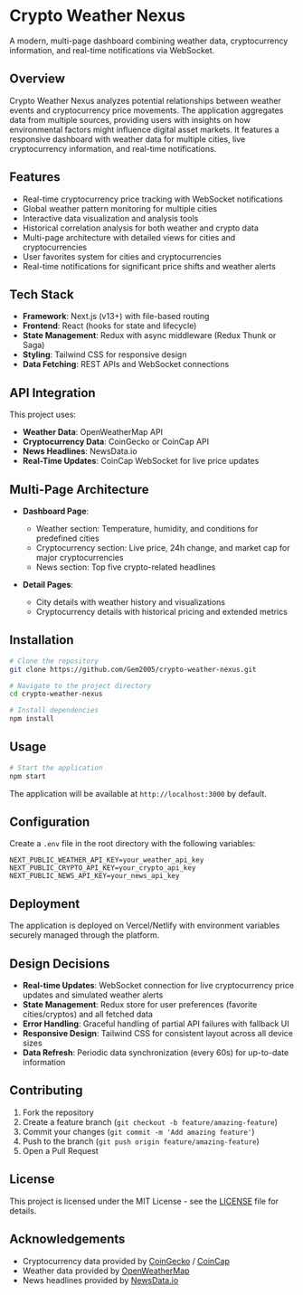 # Crypto Weather Nexus

A modern, multi-page dashboard combining weather data, cryptocurrency information, and real-time notifications via WebSocket.

## Overview

Crypto Weather Nexus analyzes potential relationships between weather events and cryptocurrency price movements. The application aggregates data from multiple sources, providing users with insights on how environmental factors might influence digital asset markets. It features a responsive dashboard with weather data for multiple cities, live cryptocurrency information, and real-time notifications.

## Features

- Real-time cryptocurrency price tracking with WebSocket notifications
- Global weather pattern monitoring for multiple cities
- Interactive data visualization and analysis tools
- Historical correlation analysis for both weather and crypto data
- Multi-page architecture with detailed views for cities and cryptocurrencies
- User favorites system for cities and cryptocurrencies
- Real-time notifications for significant price shifts and weather alerts

## Tech Stack

- **Framework**: Next.js (v13+) with file-based routing
- **Frontend**: React (hooks for state and lifecycle)
- **State Management**: Redux with async middleware (Redux Thunk or Saga)
- **Styling**: Tailwind CSS for responsive design
- **Data Fetching**: REST APIs and WebSocket connections

## API Integration

This project uses:
- **Weather Data**: OpenWeatherMap API
- **Cryptocurrency Data**: CoinGecko or CoinCap API
- **News Headlines**: NewsData.io
- **Real-Time Updates**: CoinCap WebSocket for live price updates

## Multi-Page Architecture

- **Dashboard Page**:
  - Weather section: Temperature, humidity, and conditions for predefined cities
  - Cryptocurrency section: Live price, 24h change, and market cap for major cryptocurrencies
  - News section: Top five crypto-related headlines

- **Detail Pages**:
  - City details with weather history and visualizations
  - Cryptocurrency details with historical pricing and extended metrics

## Installation

```bash
# Clone the repository
git clone https://github.com/Gem2005/crypto-weather-nexus.git

# Navigate to the project directory
cd crypto-weather-nexus

# Install dependencies
npm install
```

## Usage

```bash
# Start the application
npm start
```

The application will be available at `http://localhost:3000` by default.

## Configuration

Create a `.env` file in the root directory with the following variables:

```
NEXT_PUBLIC_WEATHER_API_KEY=your_weather_api_key
NEXT_PUBLIC_CRYPTO_API_KEY=your_crypto_api_key
NEXT_PUBLIC_NEWS_API_KEY=your_news_api_key
```

## Deployment

The application is deployed on Vercel/Netlify with environment variables securely managed through the platform.

## Design Decisions

- **Real-time Updates**: WebSocket connection for live cryptocurrency price updates and simulated weather alerts
- **State Management**: Redux store for user preferences (favorite cities/cryptos) and all fetched data
- **Error Handling**: Graceful handling of partial API failures with fallback UI
- **Responsive Design**: Tailwind CSS for consistent layout across all device sizes
- **Data Refresh**: Periodic data synchronization (every 60s) for up-to-date information

## Contributing

1. Fork the repository
2. Create a feature branch (`git checkout -b feature/amazing-feature`)
3. Commit your changes (`git commit -m 'Add amazing feature'`)
4. Push to the branch (`git push origin feature/amazing-feature`)
5. Open a Pull Request

## License

This project is licensed under the MIT License - see the [LICENSE](LICENSE) file for details.

## Acknowledgements

- Cryptocurrency data provided by [CoinGecko](https://www.coingecko.com) / [CoinCap](https://coincap.io/)
- Weather data provided by [OpenWeatherMap](https://openweathermap.org)
- News headlines provided by [NewsData.io](https://newsdata.io/)
